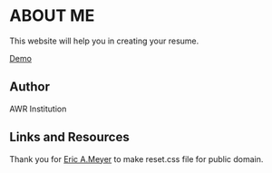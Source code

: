 # ABOUT ME

This website will help you in creating your resume.

[Demo](https://abeeral-rafati.github.io/201_Lab_03/)

## Author

AWR Institution

## Links and Resources

Thank you for [Eric A.Meyer](https://meyerweb.com/eric/tools/css/reset/) to make reset.css file for public domain.
